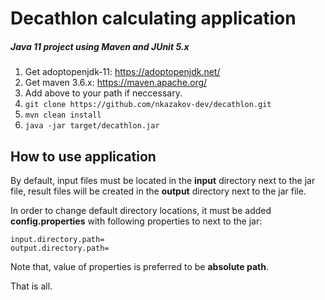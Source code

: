 # Decathlon calculating application 
#####  Java 11 project using Maven and JUnit 5.x

1. Get adoptopenjdk-11: https://adoptopenjdk.net/
2. Get maven 3.6.x: https://maven.apache.org/
3. Add above to your path if neccessary.
4. `git clone https://github.com/nkazakov-dev/decathlon.git`
5. `mvn clean install`
6. `java -jar target/decathlon.jar`

## How to use application

By default, input files must be located in the **input** directory next to the jar file, result files will be created in the **output** directory next to the jar file.

In order to change default directory locations, it must be added **config.properties** with following properties to next to the jar:

```
input.directory.path=
output.directory.path=
```

Note that, value of properties is preferred to be **absolute path**.

That is all.
